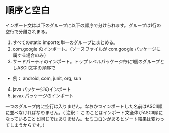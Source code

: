 # 順序と空白

インポート文は以下のグループに以下の順序で分けられます。グループは1行の空行で分離されまる。

1. すべてのstatic importを単一のグループにまとめる。
2. com.google のインポート。（ソースファイルが com.google パッケージに属する場合のみ）
3. サードパーティのインポート。トップレベルパッケージ毎に1個のグループとしASCII文字の順序で
  * 例： android, com, junit, org, sun
4. java パッケージのインポート
5. javax パッケージのインポート

一つのグループ内に空行は入りません。なおかつインポートした名前はASCII順に並べなければなりません。（ 注釈： このことはインポート文全体がASCII順になっていることと同じではありません。セミコロンがあるとソート結果は変わってしまうからです。）
